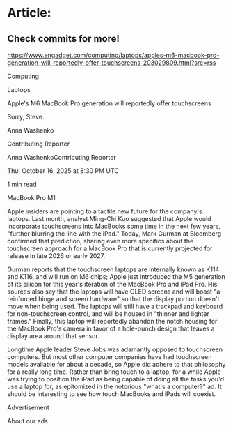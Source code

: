 # Article:

## Check commits for more!
https://www.engadget.com/computing/laptops/apples-m6-macbook-pro-generation-will-reportedly-offer-touchscreens-203029809.html?src=rss

Computing

Laptops

Apple's M6 MacBook Pro generation will reportedly offer touchscreens

Sorry, Steve.

Anna Washenko

Contributing Reporter

Anna WashenkoContributing Reporter

Thu, October 16, 2025 at 8:30 PM UTC

1 min read

MacBook Pro M1

Apple insiders are pointing to a tactile new future for the company's laptops. Last month, analyst Ming-Chi Kuo suggested that Apple would incorporate touchscreens into MacBooks some time in the next few years, "further blurring the line with the iPad." Today, Mark Gurman at Bloomberg confirmed that prediction, sharing even more specifics about the touchscreen approach for a MacBook Pro that is currently projected for release in late 2026 or early 2027.

Gurman reports that the touchscreen laptops are internally known as K114 and K116, and will run on M6 chips; Apple just introduced the M5 generation of its silicon for this year's iteration of the MacBook Pro and iPad Pro. His sources also say that the laptops will have OLED screens and will boast "a reinforced hinge and screen hardware" so that the display portion doesn't move when being used. The laptops will still have a trackpad and keyboard for non-touchscreen control, and will be housed in "thinner and lighter frames." Finally, this laptop will reportedly abandon the notch housing for the MacBook Pro's camera in favor of a hole-punch design that leaves a display area around that sensor.

Longtime Apple leader Steve Jobs was adamantly opposed to touchscreen computers. But most other computer companies have had touchscreen models available for about a decade, so Apple did adhere to that philosophy for a really long time. Rather than bring touch to a laptop, for a while Apple was trying to position the iPad as being capable of doing all the tasks you'd use a laptop for, as epitomized in the notorious "what's a computer?" ad. It should be interesting to see how touch MacBooks and iPads will coexist.

Advertisement

About our ads